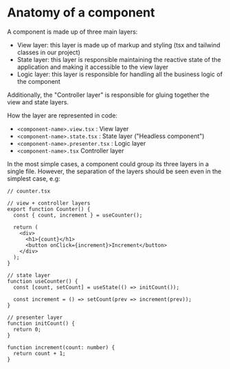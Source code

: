 # Anatomy of a component

A component is made up of three main layers:
- View layer: this layer is made up of markup and styling (tsx and tailwind classes in our project)
- State layer: this layer is responsible maintaining the reactive state of the application and making it accessible to
the view layer
- Logic layer: this layer is responsible for handling all the business logic of the component

Additionally, the "Controller layer" is responsible for gluing together the view and state layers.

How the layer are represented in code:

- `<component-name>.view.tsx` : View layer
- `<component-name>.state.tsx` : State layer ("Headless component")
- `<component-name>.presenter.tsx` : Logic layer
- `<component-name>.tsx` Controller layer

In the most simple cases, a component could group its three layers in a single file. However, 
the separation of the layers should be seen even in the simplest case, e.g:

```tsx
// counter.tsx

// view + controller layers
export function Counter() {
  const { count, increment } = useCounter();
  
  return (
    <div>
      <h1>{count}</h1>
      <button onClick={increment}>Increment</button>
    </div>
  );
}

// state layer
function useCounter() {
  const [count, setCount] = useState(() => initCount());
  
  const increment = () => setCount(prev => increment(prev));
}

// presenter layer
function initCount() {
  return 0;
}

function increment(count: number) {
  return count + 1;
}
```
